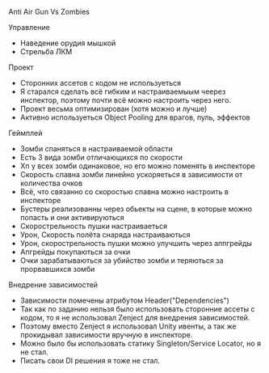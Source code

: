 Anti Air Gun Vs Zombies

Управление
* Наведение орудия мышкой
* Стрельба ЛКМ

Проект
* Сторонних ассетов с кодом не используеться
* Я старался сделать всё гибким и настраиваемыым чеерез инспектор, поэтому почти всё можно настроить через него.
* Проект весьма оптимизирован (хотя можно и лучше)
* Активно используеться Object Pooling для врагов, пуль, эффектов

Геймплей
* Зомби спаняться в настраиваемой области
* Есть 3 вида зомби отличающихся по скорости
* Хп у всех зомби одинаковое, но его можно поменять в инспекторе
* Скорость спавна зомби линейно ускоряеться в зависимости от количества очков
* Всё, что связанно со скоростью спавна можно настроить в инспекторе
* Бустеры реализованны через обьекты на сцене, в которые можно попасть и они активируються
* Скорострельность пушки настраиваеться
* Урон, Скорость полёта снаряда настраиваються
* Урон, скорострельность пушки можно улучшить через аппгрейды
* Апгрейды покупаються за очки 
* Очки зарабатываються за убийство зомби и теряються за прорвавшихся зомби

Внедрение зависимостей

* Зависимости помечены атрибутом Header("Dependencies")
* Так как по заданию нельзя было использовать сторонние ассеты с кодом, то я не использовал Zenject для внедрения зависимостей.
* Поэтому вместо Zenject я использовал Unity ивенты, а так же прокидывал зависимости вручную в инспекторе.
* Можно было бы использовать статику Singleton/Service Locator, но я не стал.
* Писать свои DI решения я тоже не стал. 